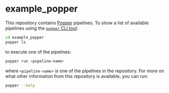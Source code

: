 # example_popper

This repository contains [Popper](https://github.com/systemslab/popper)
pipelines. To show a list of available pipelines using the
[`popper` CLI tool](https://github.com/systemslab/popper):

```bash
cd example_popper
popper ls
```

to execute one of the pipelines:

```bash
popper run <pipeline-name>
```

where `<pipeline-name>` is one of the pipelines in the repository.
For more on what other information from this repository is available,
you can run:

```bash
popper --help
```
